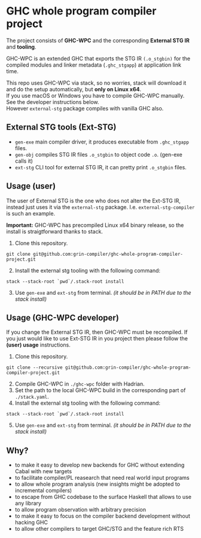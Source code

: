 # GHC whole program compiler project

The project consists of **GHC-WPC** and the corresponding **External STG IR** and **tooling**.


GHC-WPC is an extended GHC that exports the STG IR `(.o_stgbin)` for the compiled modules and linker metadata (`.ghc_stgapp`) at application link time.  


This repo uses GHC-WPC via stack, so no worries, stack will download it and do the setup automatically, but **only on Linux x64**.  
If you use macOS or Windows you have to compile GHC-WPC manually. See the developer instructions below.  
However `external-stg` package compiles with vanilla GHC also.

## External STG tools (Ext-STG)
- `gen-exe` main compiler driver, it produces executable from `.ghc_stgapp` files.
- `gen-obj` compiles STG IR files `.o_stgbin` to object code `.o`. (gen-exe calls it)
- `ext-stg` CLI tool for external STG IR, it can pretty print `.o_stgbin` files.

## Usage (user)

The user of External STG is the one who does not alter the Ext-STG IR, instead just uses it via the `external-stg` package.
I.e. `external-stg-compiler` is such an example.

**Important:** GHC-WPC has precompiled Linux x64 binary release, so the install is straigtforward thanks to stack.

1. Clone this repository.
```
git clone git@github.com:grin-compiler/ghc-whole-program-compiler-project.git
```
2. Install the external stg tooling with the following command:
```
stack --stack-root `pwd`/.stack-root install
```
3. Use `gen-exe` and `ext-stg` from terminal. *(it should be in PATH due to the stack install)*

## Usage (GHC-WPC developer)

If you change the External STG IR, then GHC-WPC must be recompiled. If you just would like to use Ext-STG IR in you project then please follow the **(user) usage** instructions.

1. Clone this repository.
```
git clone --recursive git@github.com:grin-compiler/ghc-whole-program-compiler-project.git
```
2. Compile GHC-WPC in `./ghc-wpc` folder with Hadrian. 
3. Set the path to the local GHC-WPC build in the corresponding part of `./stack.yaml`.
4. Install the external stg tooling with the following command:
```
stack --stack-root `pwd`/.stack-root install
```
5. Use `gen-exe` and `ext-stg` from terminal. *(it should be in PATH due to the stack install)*


## Why?
- to make it easy to develop new backends for GHC without extending Cabal with new targets
- to facilitate compiler/PL reasearch that need real world input programs
- to allow whole program analysis (new insights might be adopted to incremental compilers)  
- to escape from GHC codebase to the surface Haskell that allows to use any library
- to allow program observation with arbitrary precision
- to make it easy to focus on the compiler backend development without hacking GHC
- to allow other compilers to target GHC/STG and the feature rich RTS 
